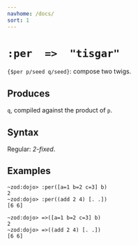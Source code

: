 ```yaml
---
navhome: /docs/
sort: 1
---
```


# `:per  =>  "tisgar"` 

`{$per p/seed q/seed}`: compose two twigs.

## Produces

`q`, compiled against the product of `p`.

## Syntax

Regular: *2-fixed*.

## Examples

```
~zod:dojo> :per([a=1 b=2 c=3] b)
2
~zod:dojo> :per((add 2 4) [. .])
[6 6]
```

```
~zod:dojo> =>([a=1 b=2 c=3] b)
2
~zod:dojo> =>((add 2 4) [. .])
[6 6]
```
